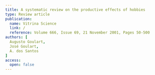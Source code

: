 ```yaml
---
title: A systematic review on the productive effects of hobbies
type: Review article
publication:
  name: Vitrina Science
  link: /
  reference: Volume 666, Issue 69, 21 November 2001, Pages 50-500
authors: [
  Augusto Goulart,
  José Goulart,
  A. dos Santos
]
access:
  open: false
---
```


